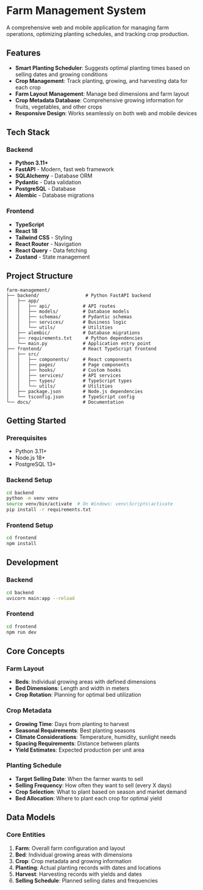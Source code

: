 # Farm Management System

A comprehensive web and mobile application for managing farm operations, optimizing planting schedules, and tracking crop production.

## Features

- **Smart Planting Scheduler**: Suggests optimal planting times based on selling dates and growing conditions
- **Crop Management**: Track planting, growing, and harvesting data for each crop
- **Farm Layout Management**: Manage bed dimensions and farm layout
- **Crop Metadata Database**: Comprehensive growing information for fruits, vegetables, and other crops
- **Responsive Design**: Works seamlessly on both web and mobile devices

## Tech Stack

### Backend
- **Python 3.11+**
- **FastAPI** - Modern, fast web framework
- **SQLAlchemy** - Database ORM
- **Pydantic** - Data validation
- **PostgreSQL** - Database
- **Alembic** - Database migrations

### Frontend
- **TypeScript**
- **React 18**
- **Tailwind CSS** - Styling
- **React Router** - Navigation
- **React Query** - Data fetching
- **Zustand** - State management

## Project Structure

```
farm-management/
├── backend/                 # Python FastAPI backend
│   ├── app/
│   │   ├── api/            # API routes
│   │   ├── models/         # Database models
│   │   ├── schemas/        # Pydantic schemas
│   │   ├── services/       # Business logic
│   │   └── utils/          # Utilities
│   ├── alembic/            # Database migrations
│   ├── requirements.txt     # Python dependencies
│   └── main.py             # Application entry point
├── frontend/               # React TypeScript frontend
│   ├── src/
│   │   ├── components/     # React components
│   │   ├── pages/          # Page components
│   │   ├── hooks/          # Custom hooks
│   │   ├── services/       # API services
│   │   ├── types/          # TypeScript types
│   │   └── utils/          # Utilities
│   ├── package.json        # Node.js dependencies
│   └── tsconfig.json       # TypeScript config
└── docs/                   # Documentation
```

## Getting Started

### Prerequisites
- Python 3.11+
- Node.js 18+
- PostgreSQL 13+

### Backend Setup
```bash
cd backend
python -m venv venv
source venv/bin/activate  # On Windows: venv\Scripts\activate
pip install -r requirements.txt
```

### Frontend Setup
```bash
cd frontend
npm install
```

## Development

### Backend
```bash
cd backend
uvicorn main:app --reload
```

### Frontend
```bash
cd frontend
npm run dev
```

## Core Concepts

### Farm Layout
- **Beds**: Individual growing areas with defined dimensions
- **Bed Dimensions**: Length and width in meters
- **Crop Rotation**: Planning for optimal bed utilization

### Crop Metadata
- **Growing Time**: Days from planting to harvest
- **Seasonal Requirements**: Best planting seasons
- **Climate Considerations**: Temperature, humidity, sunlight needs
- **Spacing Requirements**: Distance between plants
- **Yield Estimates**: Expected production per unit area

### Planting Schedule
- **Target Selling Date**: When the farmer wants to sell
- **Selling Frequency**: How often they want to sell (every X days)
- **Crop Selection**: What to plant based on season and market demand
- **Bed Allocation**: Where to plant each crop for optimal yield

## Data Models

### Core Entities
1. **Farm**: Overall farm configuration and layout
2. **Bed**: Individual growing areas with dimensions
3. **Crop**: Crop metadata and growing information
4. **Planting**: Actual planting records with dates and locations
5. **Harvest**: Harvesting records with yields and dates
6. **Selling Schedule**: Planned selling dates and frequencies 